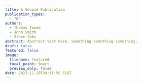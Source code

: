```yaml
---
title: A Second Publication
publication_types:
  - "0"
authors:
  - Thomas Touma
  - John Smith
  - Steve Jobs
abstract: Abstract test here. Something something something.
draft: false
featured: false
image:
  filename: featured
  focal_point: Smart
  preview_only: false
date: 2021-11-29T09:11:58.516Z
---
```

